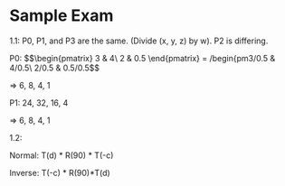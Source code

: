 # Sample Exam

1.1: P0, P1, and P3 are the same. 
(Divide (x, y, z) by w). 
P2 is differing.

P0: $$\begin{pmatrix}  3 & 4\\ 2 & 0.5 \end{pmatrix} = /begin{pm3/0.5 & 4/0.5\\ 2/0.5 & 0.5/0.5$$

 => 6, 8, 4, 1

P1: 24, 32, 16, 4 

=> 6, 8, 4, 1

  

1.2: 

  

Normal: T(d) * R(90) * T(-c)

  
Inverse: T(-c) * R(90)*T(d)
